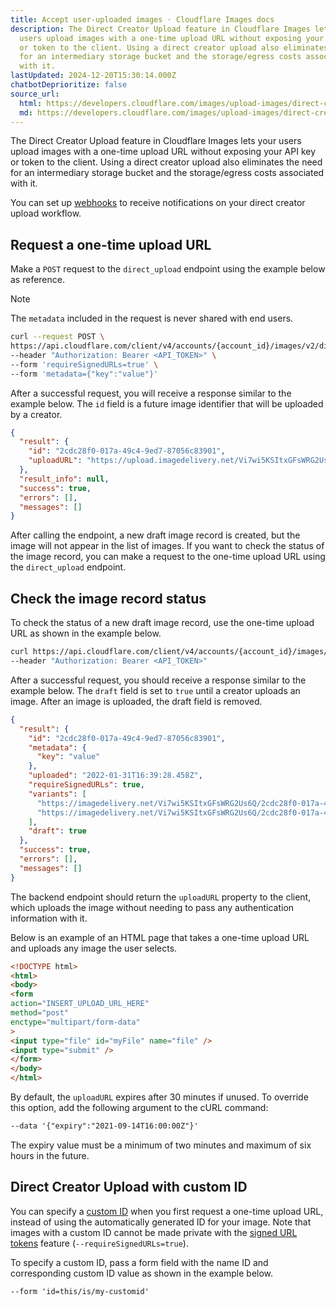 ```yaml
---
title: Accept user-uploaded images · Cloudflare Images docs
description: The Direct Creator Upload feature in Cloudflare Images lets your
  users upload images with a one-time upload URL without exposing your API key
  or token to the client. Using a direct creator upload also eliminates the need
  for an intermediary storage bucket and the storage/egress costs associated
  with it.
lastUpdated: 2024-12-20T15:30:14.000Z
chatbotDeprioritize: false
source_url:
  html: https://developers.cloudflare.com/images/upload-images/direct-creator-upload/
  md: https://developers.cloudflare.com/images/upload-images/direct-creator-upload/index.md
---
```


The Direct Creator Upload feature in Cloudflare Images lets your users upload images with a one-time upload URL without exposing your API key or token to the client. Using a direct creator upload also eliminates the need for an intermediary storage bucket and the storage/egress costs associated with it.

You can set up [webhooks](https://developers.cloudflare.com/images/manage-images/configure-webhooks/) to receive notifications on your direct creator upload workflow.

## Request a one-time upload URL

Make a `POST` request to the `direct_upload` endpoint using the example below as reference.

Note

The `metadata` included in the request is never shared with end users.

```bash
curl --request POST \
https://api.cloudflare.com/client/v4/accounts/{account_id}/images/v2/direct_upload \
--header "Authorization: Bearer <API_TOKEN>" \
--form 'requireSignedURLs=true' \
--form 'metadata={"key":"value"}'
```

After a successful request, you will receive a response similar to the example below. The `id` field is a future image identifier that will be uploaded by a creator.

```json
{
  "result": {
    "id": "2cdc28f0-017a-49c4-9ed7-87056c83901",
    "uploadURL": "https://upload.imagedelivery.net/Vi7wi5KSItxGFsWRG2Us6Q/2cdc28f0-017a-49c4-9ed7-87056c83901"
  },
  "result_info": null,
  "success": true,
  "errors": [],
  "messages": []
}
```

After calling the endpoint, a new draft image record is created, but the image will not appear in the list of images. If you want to check the status of the image record, you can make a request to the one-time upload URL using the `direct_upload` endpoint.

## Check the image record status

To check the status of a new draft image record, use the one-time upload URL as shown in the example below.

```bash
curl https://api.cloudflare.com/client/v4/accounts/{account_id}/images/v1/{image_id} \
--header "Authorization: Bearer <API_TOKEN>"
```

After a successful request, you should receive a response similar to the example below. The `draft` field is set to `true` until a creator uploads an image. After an image is uploaded, the draft field is removed.

```json
{
  "result": {
    "id": "2cdc28f0-017a-49c4-9ed7-87056c83901",
    "metadata": {
      "key": "value"
    },
    "uploaded": "2022-01-31T16:39:28.458Z",
    "requireSignedURLs": true,
    "variants": [
      "https://imagedelivery.net/Vi7wi5KSItxGFsWRG2Us6Q/2cdc28f0-017a-49c4-9ed7-87056c83901/public",
      "https://imagedelivery.net/Vi7wi5KSItxGFsWRG2Us6Q/2cdc28f0-017a-49c4-9ed7-87056c83901/thumbnail"
    ],
    "draft": true
  },
  "success": true,
  "errors": [],
  "messages": []
}
```

The backend endpoint should return the `uploadURL` property to the client, which uploads the image without needing to pass any authentication information with it.

Below is an example of an HTML page that takes a one-time upload URL and uploads any image the user selects.

```html
<!DOCTYPE html>
<html>
<body>
<form
action="INSERT_UPLOAD_URL_HERE"
method="post"
enctype="multipart/form-data"
>
<input type="file" id="myFile" name="file" />
<input type="submit" />
</form>
</body>
</html>
```

By default, the `uploadURL` expires after 30 minutes if unused. To override this option, add the following argument to the cURL command:

```txt
--data '{"expiry":"2021-09-14T16:00:00Z"}'
```

The expiry value must be a minimum of two minutes and maximum of six hours in the future.

## Direct Creator Upload with custom ID

You can specify a [custom ID](https://developers.cloudflare.com/images/upload-images/upload-custom-path/) when you first request a one-time upload URL, instead of using the automatically generated ID for your image. Note that images with a custom ID cannot be made private with the [signed URL tokens](https://developers.cloudflare.com/images/manage-images/serve-images/serve-private-images) feature (`--requireSignedURLs=true`).

To specify a custom ID, pass a form field with the name ID and corresponding custom ID value as shown in the example below.

```txt
--form 'id=this/is/my-customid'
```
